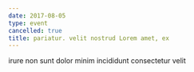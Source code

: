```yaml
---
date: 2017-08-05
type: event
cancelled: true
title: pariatur. velit nostrud Lorem amet, ex
---
```

irure non sunt dolor minim incididunt consectetur velit